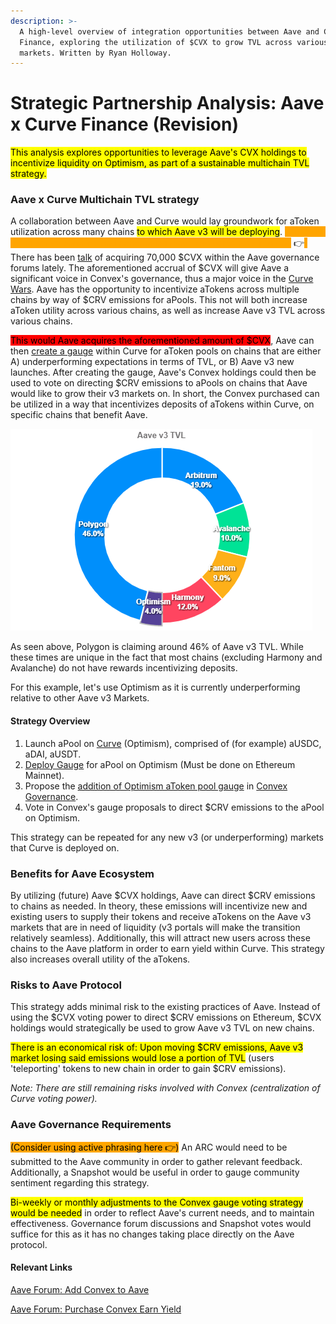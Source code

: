 ```yaml
---
description: >-
  A high-level overview of integration opportunities between Aave and Curve
  Finance, exploring the utilization of $CVX to grow TVL across various Aave v3
  markets. Written by Ryan Holloway.
---
```


# Strategic Partnership Analysis: Aave x Curve Finance (Revision)

<mark style="background-color:yellow;">This analysis explores opportunities to leverage Aave's CVX holdings to incentivize liquidity on Optimism, as part of a sustainable multichain TVL strategy.</mark>

### Aave x Curve Multichain TVL strategy

A collaboration between Aave and Curve would lay groundwork for aToken utilization across many chains <mark style="background-color:yellow;">to which Aave v3 will be deploying</mark>. <mark style="color:orange;background-color:orange;">(Consider using active phrasing and condensing these two sentences into one</mark> 👉<mark style="color:orange;background-color:orange;">)</mark> There has been [talk](https://governance.aave.com/t/arc-consolidate-aave-v1-v2-amm-reserve-factors-purchase-cvx-and-deploy-to-earn-yield/6797) of acquiring 70,000 $CVX within the Aave governance forums lately. The aforementioned accrual of $CVX will give Aave a significant voice in Convex's governance, thus a major voice in the [Curve Wars](https://rekt.news/curve-wars/). Aave has the opportunity to incentivize aTokens across multiple chains by way of $CRV emissions for aPools. This not will both increase aToken utility across various chains, as well as increase Aave v3 TVL across various chains.

<mark style="background-color:red;">This would Aave acquires the aforementioned amount of $CVX</mark>, Aave can then [create a gauge](https://curve.fi/factory/create\_gauge) within Curve for aToken pools on chains that are either A) underperforming expectations in terms of TVL, or B) Aave v3 new launches. After creating the gauge, Aave's Convex holdings could then be used to vote on directing $CRV emissions to aPools on chains that Aave would like to grow their v3 markets on. In short, the Convex purchased can be utilized in a way that incentivizes deposits of aTokens within Curve, on specific chains that benefit Aave.

![](.gitbook/assets/cb-png-piechart.png)

As seen above, Polygon is claiming around 46% of Aave v3 TVL. While these times are unique in the fact that most chains (excluding Harmony and Avalanche) do not have rewards incentivizing deposits.

For this example, let's use Optimism as it is currently underperforming relative to other Aave v3 Markets.

#### Strategy Overview

1. Launch aPool on [Curve](https://optimism.curve.fi) (Optimism), comprised of (for example) aUSDC, aDAI, aUSDT.
2. [Deploy Gauge](https://curve.fi/factory/create\_gauge) for aPool on Optimism (Must be done on Ethereum Mainnet).
3. Propose the [addition of Optimism aToken pool gauge](https://docs.convexfinance.com/convexfinance/general-information/voting-and-gauge-weights) in [Convex Governance](https://vote.convexfinance.com/#/).
4. Vote in Convex's gauge proposals to direct $CRV emissions to the aPool on Optimism.

This strategy can be repeated for any new v3 (or underperforming) markets that Curve is deployed on.

### Benefits for Aave Ecosystem

By utilizing (future) Aave $CVX holdings, Aave can direct $CRV emissions to chains as needed. In theory, these emissions will incentivize new and existing users to supply their tokens and receive aTokens on the Aave v3 markets that are in need of liquidity (v3 portals will make the transition relatively seamless). Additionally, this will attract new users across these chains to the Aave platform in order to earn yield within Curve. This strategy also increases overall utility of the aTokens.

### Risks to Aave Protocol

This strategy adds minimal risk to the existing practices of Aave. Instead of using the $CVX voting power to direct $CRV emissions on Ethereum, $CVX holdings would strategically be used to grow Aave v3 TVL on new chains.

<mark style="background-color:yellow;">There is an economical risk of: Upon moving $CRV emissions, Aave v3 market losing said emissions would lose a portion of TVL</mark> (users 'teleporting' tokens to new chain in order to gain $CRV emissions).

_Note: There are still remaining risks involved with Convex (centralization of Curve voting power)._

### Aave Governance Requirements

<mark style="background-color:orange;">(Consider using active phrasing here 👉)</mark> An ARC would need to be submitted to the Aave community in order to gather relevant feedback. Additionally, a Snapshot would be useful in order to gauge community sentiment regarding this strategy.

<mark style="background-color:yellow;">Bi-weekly or monthly adjustments to the Convex gauge voting strategy would be needed</mark> in order to reflect Aave's current needs, and to maintain effectiveness. Governance forum discussions and Snapshot votes would suffice for this as it has no changes taking place directly on the Aave protocol.

#### Relevant Links

[Aave Forum: Add Convex to Aave](https://snapshot.org/#/aave.eth/proposal/0x399300d33120f63cdda37068b46e5da8485dbeeb1100dab0367a223124798f5b)

[Aave Forum: Purchase Convex Earn Yield](https://governance.aave.com/t/arc-consolidate-aave-v1-v2-amm-reserve-factors-purchase-cvx-and-deploy-to-earn-yield/6797)
